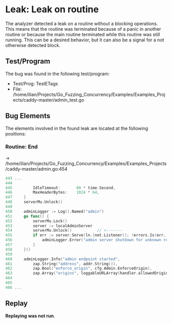 # Leak: Leak on routine

The analyzer detected a leak on a routine without a blocking operations.
This means that the routine was terminated because of a panic in another routine or because the main routine terminated while this routine was still running.
This can be a desired behavior, but it can also be a signal for a not otherwise detected block.

## Test/Program
The bug was found in the following test/program:

- Test/Prog: TestETags
- File: /home/ilian/Projects/Go_Fuzzing_Concurrency/Examples/Examples_Projects/caddy-master/admin_test.go

## Bug Elements
The elements involved in the found leak are located at the following positions:

###  Routine: End
-> /home/ilian/Projects/Go_Fuzzing_Concurrency/Examples/Examples_Projects/caddy-master/admin.go:454
```go
443 ...
444 
445 		IdleTimeout:       60 * time.Second,
446 		MaxHeaderBytes:    1024 * 64,
447 	}
448 	serverMu.Unlock()
449 
450 	adminLogger := Log().Named("admin")
451 	go func() {
452 		serverMu.Lock()
453 		server := localAdminServer
454 		serverMu.Unlock()           // <-------
455 		if err := server.Serve(ln.(net.Listener)); !errors.Is(err, http.ErrServerClosed) {
456 			adminLogger.Error("admin server shutdown for unknown reason", zap.Error(err))
457 		}
458 	}()
459 
460 	adminLogger.Info("admin endpoint started",
461 		zap.String("address", addr.String()),
462 		zap.Bool("enforce_origin", cfg.Admin.EnforceOrigin),
463 		zap.Array("origins", loggableURLArray(handler.allowedOrigins)))
464 
465 
466 ...
```


## Replay
**Replaying was not run**.

